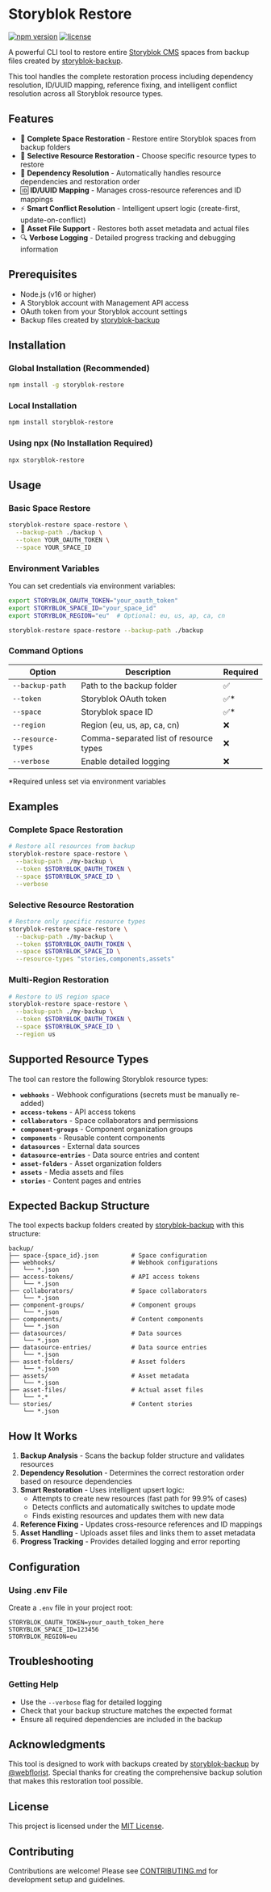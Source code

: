 # Storyblok Restore

[![npm version](https://img.shields.io/npm/v/storyblok-restore.svg)](https://www.npmjs.com/package/storyblok-restore)
[![license](https://img.shields.io/github/license/netgen/storyblok-restore)](https://github.com/netgen/storyblok-restore/blob/main/LICENSE)

A powerful CLI tool to restore entire [Storyblok CMS](https://www.storyblok.com) spaces from backup files created by [storyblok-backup](https://github.com/webflorist/storyblok-backup).

This tool handles the complete restoration process including dependency resolution, ID/UUID mapping, reference fixing, and intelligent conflict resolution across all Storyblok resource types.

## Features

- 🔄 **Complete Space Restoration** - Restore entire Storyblok spaces from backup folders
- 🎯 **Selective Resource Restoration** - Choose specific resource types to restore
- 🔗 **Dependency Resolution** - Automatically handles resource dependencies and restoration order
- 🆔 **ID/UUID Mapping** - Manages cross-resource references and ID mappings
- ⚡ **Smart Conflict Resolution** - Intelligent upsert logic (create-first, update-on-conflict)
- 📁 **Asset File Support** - Restores both asset metadata and actual files
- 🔍 **Verbose Logging** - Detailed progress tracking and debugging information

## Prerequisites

- Node.js (v16 or higher)
- A Storyblok account with Management API access
- OAuth token from your Storyblok account settings
- Backup files created by [storyblok-backup](https://github.com/webflorist/storyblok-backup)

## Installation

### Global Installation (Recommended)
```bash
npm install -g storyblok-restore
```

### Local Installation
```bash
npm install storyblok-restore
```

### Using npx (No Installation Required)
```bash
npx storyblok-restore
```

## Usage

### Basic Space Restore
```bash
storyblok-restore space-restore \
  --backup-path ./backup \
  --token YOUR_OAUTH_TOKEN \
  --space YOUR_SPACE_ID
```

### Environment Variables
You can set credentials via environment variables:

```bash
export STORYBLOK_OAUTH_TOKEN="your_oauth_token"
export STORYBLOK_SPACE_ID="your_space_id"
export STORYBLOK_REGION="eu"  # Optional: eu, us, ap, ca, cn

storyblok-restore space-restore --backup-path ./backup
```

### Command Options

| Option | Description | Required |
|--------|-------------|----------|
| `--backup-path` | Path to the backup folder | ✅ |
| `--token` | Storyblok OAuth token | ✅* |
| `--space` | Storyblok space ID | ✅* |
| `--region` | Region (eu, us, ap, ca, cn) | ❌ |
| `--resource-types` | Comma-separated list of resource types | ❌ |
| `--verbose` | Enable detailed logging | ❌ |

*Required unless set via environment variables

## Examples

### Complete Space Restoration
```bash
# Restore all resources from backup
storyblok-restore space-restore \
  --backup-path ./my-backup \
  --token $STORYBLOK_OAUTH_TOKEN \
  --space $STORYBLOK_SPACE_ID \
  --verbose
```

### Selective Resource Restoration
```bash
# Restore only specific resource types
storyblok-restore space-restore \
  --backup-path ./my-backup \
  --token $STORYBLOK_OAUTH_TOKEN \
  --space $STORYBLOK_SPACE_ID \
  --resource-types "stories,components,assets"
```

### Multi-Region Restoration
```bash
# Restore to US region space
storyblok-restore space-restore \
  --backup-path ./my-backup \
  --token $STORYBLOK_OAUTH_TOKEN \
  --space $STORYBLOK_SPACE_ID \
  --region us
```

## Supported Resource Types

The tool can restore the following Storyblok resource types:

- **`webhooks`** - Webhook configurations (secrets must be manually re-added)
- **`access-tokens`** - API access tokens
- **`collaborators`** - Space collaborators and permissions
- **`component-groups`** - Component organization groups
- **`components`** - Reusable content components
- **`datasources`** - External data sources
- **`datasource-entries`** - Data source entries and content
- **`asset-folders`** - Asset organization folders
- **`assets`** - Media assets and files
- **`stories`** - Content pages and entries

## Expected Backup Structure

The tool expects backup folders created by [storyblok-backup](https://github.com/webflorist/storyblok-backup) with this structure:

```
backup/
├── space-{space_id}.json         # Space configuration
├── webhooks/                     # Webhook configurations
│   └── *.json
├── access-tokens/                # API access tokens
│   └── *.json
├── collaborators/                # Space collaborators
│   └── *.json
├── component-groups/             # Component groups
│   └── *.json
├── components/                   # Content components
│   └── *.json
├── datasources/                  # Data sources
│   └── *.json
├── datasource-entries/           # Data source entries
│   └── *.json
├── asset-folders/                # Asset folders
│   └── *.json
├── assets/                       # Asset metadata
│   └── *.json
├── asset-files/                  # Actual asset files
│   └── *.*
└── stories/                      # Content stories
    └── *.json
```

## How It Works

1. **Backup Analysis** - Scans the backup folder structure and validates resources
2. **Dependency Resolution** - Determines the correct restoration order based on resource dependencies
3. **Smart Restoration** - Uses intelligent upsert logic:
   - Attempts to create new resources (fast path for 99.9% of cases)
   - Detects conflicts and automatically switches to update mode
   - Finds existing resources and updates them with new data
4. **Reference Fixing** - Updates cross-resource references and ID mappings
5. **Asset Handling** - Uploads asset files and links them to asset metadata
6. **Progress Tracking** - Provides detailed logging and error reporting

## Configuration

### Using .env File
Create a `.env` file in your project root:

```env
STORYBLOK_OAUTH_TOKEN=your_oauth_token_here
STORYBLOK_SPACE_ID=123456
STORYBLOK_REGION=eu
```

## Troubleshooting


### Getting Help

- Use the `--verbose` flag for detailed logging
- Check that your backup structure matches the expected format
- Ensure all required dependencies are included in the backup

## Acknowledgments

This tool is designed to work with backups created by [storyblok-backup](https://github.com/webflorist/storyblok-backup) by [@webflorist](https://github.com/webflorist). Special thanks for creating the comprehensive backup solution that makes this restoration tool possible.

## License

This project is licensed under the [MIT License](LICENSE).

## Contributing

Contributions are welcome! Please see [CONTRIBUTING.md](docs/CONTRIBUTING.md) for development setup and guidelines.
